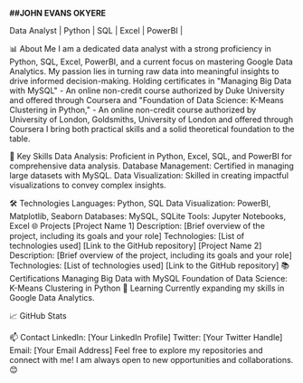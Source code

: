 **##JOHN EVANS OKYERE**

Data Analyst | Python | SQL | Excel | PowerBI | 

📊 About Me
I am a dedicated data analyst with a strong proficiency in Python, SQL, Excel, PowerBI, and a current focus on mastering Google Data Analytics. My passion lies in turning raw data into meaningful insights to drive informed decision-making. Holding certificates in "Managing Big Data with MySQL" - An online non-credit course authorized by Duke University and offered 
through Coursera and "Foundation of Data Science: K-Means Clustering in Python," - An online non-credit course authorized by University of London, 
Goldsmiths, University of London and offered through Coursera I bring both practical skills and a solid theoretical foundation to the table.

🚀 Key Skills
Data Analysis: Proficient in Python, Excel, SQL, and PowerBI for comprehensive data analysis.
Database Management: Certified in managing large datasets with MySQL.
Data Visualization: Skilled in creating impactful visualizations to convey complex insights.

🛠️ Technologies
Languages: Python, SQL
Data Visualization: PowerBI, Matplotlib, Seaborn
Databases: MySQL, SQLite
Tools: Jupyter Notebooks, Excel
🌐 Projects
[Project Name 1]
Description: [Brief overview of the project, including its goals and your role]
Technologies: [List of technologies used]
[Link to the GitHub repository]
[Project Name 2]
Description: [Brief overview of the project, including its goals and your role]
Technologies: [List of technologies used]
[Link to the GitHub repository]
📚 Certifications
Managing Big Data with MySQL
Foundation of Data Science: K-Means Clustering in Python
🌱 Learning
Currently expanding my skills in Google Data Analytics.

📈 GitHub Stats

📫 Contact
LinkedIn: [Your LinkedIn Profile]
Twitter: [Your Twitter Handle]
Email: [Your Email Address]
Feel free to explore my repositories and connect with me! I am always open to new opportunities and collaborations. 😊

